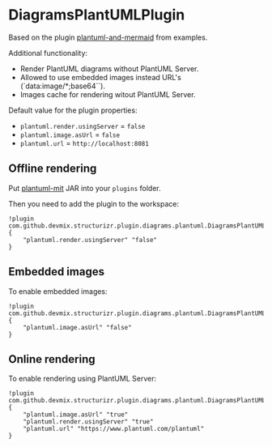 # DiagramsPlantUMLPlugin

Based on the plugin [plantuml-and-mermaid](https://github.com/structurizr/examples/tree/main/dsl/plantuml-and-mermaid) from examples. 

Additional functionality:
- Render PlantUML diagrams without PlantUML Server.
- Allowed to use embedded images instead URL's (`data:image/*;base64``).
- Images cache for rendering witout PlantUML Server. 

Default value for the plugin properties:
- `plantuml.render.usingServer` = `false`
- `plantuml.image.asUrl` = `false`
- `plantuml.url` = `http://localhost:8081`

## Offline rendering

Put [plantuml-mit](https://mvnrepository.com/artifact/net.sourceforge.plantuml/plantuml-mit) JAR into your `plugins` folder.

Then you need to add the plugin to the workspace:

```
!plugin com.github.devmix.structurizr.plugin.diagrams.plantuml.DiagramsPlantUMLPlugin {
    "plantuml.render.usingServer" "false"
}
```

## Embedded images

To enable embedded images:

```
!plugin com.github.devmix.structurizr.plugin.diagrams.plantuml.DiagramsPlantUMLPlugin {
    "plantuml.image.asUrl" "false"
}
```

## Online rendering

To enable rendering using PlantUML Server:

```
!plugin com.github.devmix.structurizr.plugin.diagrams.plantuml.DiagramsPlantUMLPlugin {
    "plantuml.image.asUrl" "true"
    "plantuml.render.usingServer" "true"
    "plantuml.url" "https://www.plantuml.com/plantuml"
}
```
